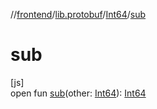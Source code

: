 //[frontend](../../../index.md)/[lib.protobuf](../index.md)/[Int64](index.md)/[sub](sub.md)

# sub

[js]\
open fun [sub](sub.md)(other: [Int64](index.md)): [Int64](index.md)
